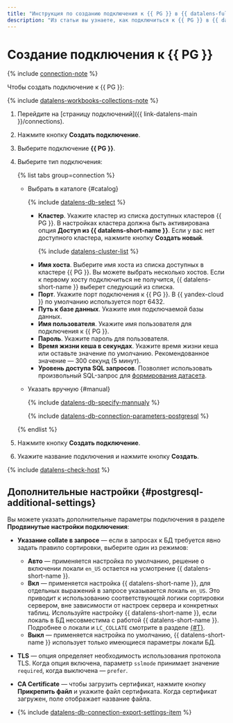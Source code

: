 ```yaml
---
title: "Инструкция по созданию подключения к {{ PG }} в {{ datalens-full-name }}"
description: "Из статьи вы узнаете, как подключиться к {{ PG }} в {{ datalens-full-name }}."
---
```


# Создание подключения к {{ PG }}


{% include [connection-note](../../../_includes/datalens/datalens-connection-note-ip.md) %}

Чтобы создать подключение к {{ PG }}:


{% include [datalens-workbooks-collections-note](../../../_includes/datalens/operations/datalens-workbooks-collections-note.md) %}



1. Перейдите на [страницу подключений]({{ link-datalens-main }}/connections).


1. Нажмите кнопку **Создать подключение**.
1. Выберите подключение **{{ PG }}**.


1. Выберите тип подключения:

   {% list tabs group=connection %}

   - Выбрать в каталоге {#catalog}

     {% include [datalens-db-select](../../../_includes/datalens/datalens-db-select.md) %}

     - **Кластер**. Укажите кластер из списка доступных кластеров {{ PG }}. В настройках кластера должна быть активирована опция **Доступ из {{ datalens-short-name }}**. Если у вас нет доступного кластера, нажмите кнопку **Создать новый**.

       {% include [datalens-cluster-list](../../../_includes/datalens/datalens-cluster-list.md) %}

     * **Имя хоста**. Выберите имя хоста из списка доступных в кластере {{ PG }}. Вы можете выбрать несколько хостов. Если к первому хосту подключиться не получится, {{ datalens-short-name }} выберет следующий из списка.
     * **Порт**. Укажите порт подключения к {{ PG }}. В {{ yandex-cloud }} по умолчанию используется порт 6432.
     * **Путь к базе данных**. Укажите имя подключаемой базы данных.
     * **Имя пользователя**. Укажите имя пользователя для подключения к {{ PG }}.
     * **Пароль**. Укажите пароль для пользователя.
     * **Время жизни кеша в секундах**. Укажите время жизни кеша или оставьте значение по умолчанию. Рекомендованное значение — 300 секунд (5 минут).
     * **Уровень доступа SQL запросов**. Позволяет использовать произвольный SQL-запрос для [формирования датасета](../../concepts/dataset/settings.md#sql-request-in-datatset).

   - Указать вручную {#manual}

     {% include [datalens-db-specify-mannualy](../../../_includes/datalens/datalens-db-specify-mannualy.md) %}

     {% include [datalens-db-connection-parameters-postgresql](../../../_includes/datalens/datalens-db-connection-parameters-postgresql.md) %}

   {% endlist %}


1. Нажмите кнопку **Создать подключение**.
1. Укажите название подключения и нажмите кнопку **Создать**.

{% include [datalens-check-host](../../../_includes/datalens/operations/datalens-check-host.md) %}



## Дополнительные настройки {#postgresql-additional-settings}

Вы можете указать дополнительные параметры подключения в разделе **Продвинутые настройки подключения**:

* **Указание collate в запросе** — если в запросах к БД требуется явно задать правило сортировки, выберите один из режимов:

  * **Авто** — применяется настройка по умолчанию, решение о включении локали `en_US` остается на усмотрение {{ datalens-short-name }}.
  * **Вкл** — применяется настройка {{ datalens-short-name }}, для отдельных выражений в запросе указывается локаль `en_US`. Это приводит к использованию соответствующей логики сортировки сервером, вне зависимости от настроек сервера и конкретных таблиц. Используйте настройку {{ datalens-short-name }}, если локаль в БД несовместима с работой {{ datalens-short-name }}. Подробнее о локали и `LC_COLLATE` смотрите в разделе [{#T}](../../../managed-postgresql/operations/cluster-create.md#create-cluster).
  * **Выкл** — применяется настройка по умолчанию, {{ datalens-short-name }} использует только имеющиеся параметры локали БД.

* **TLS** — опция определяет необходимость использования протокола TLS. Когда опция включена, параметр `sslmode` принимает значение `required`, когда выключена — `prefer`.
* **CA Certificate** — чтобы загрузить сертификат, нажмите кнопку **Прикрепить файл** и укажите файл сертификата. Когда сертификат загружен, поле отображает название файла.
* {% include [datalens-db-connection-export-settings-item](../../../_includes/datalens/operations/datalens-db-connection-export-settings-item.md) %}
